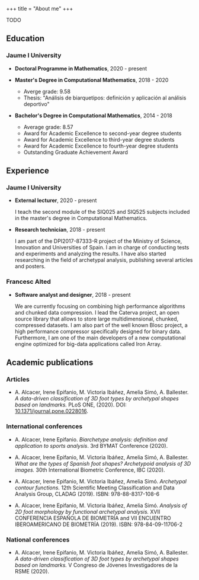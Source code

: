 +++
title = "About me"
+++

TODO 

## Education


### Jaume I University

- **Doctoral Programme in Mathematics**, 2020 - present

- **Master's Degree in Computational Mathematics**, 2018 - 2020
  - Averge grade: 9.58
  - Thesis: "Análisis de biarquetipos: definición y aplicación al análisis deportivo"

- **Bachelor's Degree in Computational Mathematics**, 2014 - 2018
    - Average grade: 8.57
    - Award for Academic Excellence to second-year degree students
    - Award for Academic Excellence to third-year degree students
    - Award for Academic Excellence to fourth-year degree students
    - Outstanding Graduate Achievement Award



## Experience


### Jaume I University

- **External lecturer**, 2020 - present

    I teach the second module of the SIQ025 and SIQ525 subjects included in the master's degree in Computational Mathematics.

- **Research technician**, 2018 - present

    I am part of the DPI2017-87333-R project of the Ministry of Science, Innovation and Universities of Spain. I am in charge of conducting tests and experiments and analyzing the results. I have also started researching in the field of archetypal analysis, publishing several articles and posters.


### Francesc Alted

- **Software analyst and designer**, 2018 - present

    We are currently focusing on combining high performance algorithms and chunked data compression. I lead the Caterva project, an open source library that allows to store large multidimensional, chunked, compressed datasets. I am also part of the well known Blosc project, a high performance compressor specifically designed for binary data. Furthermore, I am one of the main developers of a new computational engine optimized for big-data applications called Iron Array.



## Academic publications


### Articles

- A. Alcacer, Irene Epifanio, M. Victoria Ibáñez, Amelia Simó, A. Ballester. *A data-driven classification of 3D foot types by archetypal shapes based on landmarks.* PLoS ONE, (2020). DOI: [10.1371/journal.pone.0228016](https:/doi.org/10.1371/journal.pone.0228016). 


### International conferences

- A. Alcacer, Irene Epifanio. *Biarchetype analysis: definition and application to sports analysis*. 3rd BYMAT Conference (2020).

- A. Alcacer, Irene Epifanio, M. Victoria Ibáñez, Amelia Simó, A. Ballester. *What are the types of Spanish foot shapes? Archetypoid analysis of 3D images.* 30th International Biometric Conference, IBC (2020).  

- A. Alcacer, Irene Epifanio, M. Victoria Ibáñez, Amelia Simó. *Archetypal contour functions.* 12th Scientific Meeting Classification and Data Analysis Group, CLADAG (2019). ISBN: 978-88-8317-108-6

- A. Alcacer, Irene Epifanio, M. Victoria Ibáñez, Amelia Simó. *Analysis of 2D foot morphology by functional archetypal analysis.* XVII CONFERENCIA ESPAÑOLA DE BIOMETRÍA and VII ENCUENTRO IBEROAMERICANO DE BIOMETRÍA (2019). ISBN: 978-84-09-11706-2


### National conferences

- A. Alcacer, Irene Epifanio, M. Victoria Ibáñez, Amelia Simó, A. Ballester. *A data-driven classification of 3D foot types by archetypal shapes based on landmarks.* V Congreso de Jóvenes Investigadores de la RSME (2020).  

